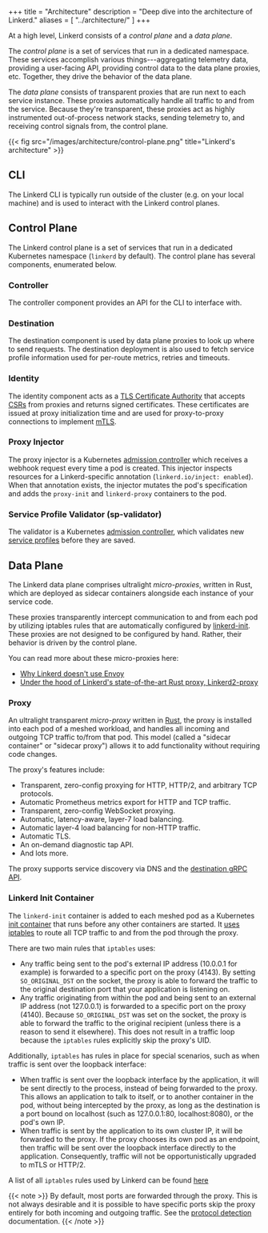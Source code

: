 +++
title = "Architecture"
description = "Deep dive into the architecture of Linkerd."
aliases = [
  "../architecture/"
]
+++

At a high level, Linkerd consists of a *control plane* and a *data plane*.

The *control plane* is a set of services that run in a dedicated
namespace. These services accomplish various things---aggregating telemetry
data, providing a user-facing API, providing control data to the data plane
proxies, etc. Together, they drive the behavior of the data plane.

The *data plane* consists of transparent proxies that are run next
to each service instance. These proxies automatically handle all traffic to and
from the service. Because they're transparent, these proxies act as highly
instrumented out-of-process network stacks, sending telemetry to, and receiving
control signals from, the control plane.

{{< fig src="/images/architecture/control-plane.png"
title="Linkerd's architecture" >}}

## CLI

The Linkerd CLI is typically run outside of the cluster (e.g. on your local
machine) and is used to interact with the Linkerd control planes.

## Control Plane

The Linkerd control plane is a set of services that run in a dedicated
Kubernetes namespace (`linkerd` by default). The control plane has several
components, enumerated below.

### Controller

The controller component provides an API for the CLI to interface with.

### Destination

The destination component is used by data plane proxies to look up where to
send requests. The destination deployment is also used to fetch service profile
information used for per-route metrics, retries and timeouts.

### Identity

The identity component acts as a [TLS Certificate
Authority](https://en.wikipedia.org/wiki/Certificate_authority) that accepts
[CSRs](https://en.wikipedia.org/wiki/Certificate_signing_request) from proxies
and returns signed certificates. These certificates are issued at proxy
initialization time and are used for proxy-to-proxy connections to implement
[mTLS](../../features/automatic-mtls/).

### Proxy Injector

The proxy injector is a Kubernetes [admission
controller][admission-controller] which receives a webhook request every time a
pod is created. This injector inspects resources for a Linkerd-specific
annotation (`linkerd.io/inject: enabled`).  When that annotation exists, the
injector mutates the pod's specification and adds the `proxy-init` and
`linkerd-proxy` containers to the pod.

### Service Profile Validator (sp-validator)

The validator is a Kubernetes [admission controller][admission-controller],
which validates new [service profiles](../service-profiles/) before they are
saved.

[admission-controller]: https://kubernetes.io/docs/reference/access-authn-authz/admission-controllers/

## Data Plane

The Linkerd data plane comprises ultralight _micro-proxies_, written in Rust,
which are deployed as sidecar containers alongside each instance of your
service code.

These proxies transparently intercept communication to and from each pod by
utilizing iptables rules that are automatically configured by
[linkerd-init](#linkerd-init-container). These proxies are not designed to be
configured by hand. Rather, their behavior is driven by the control plane.

You can read more about these micro-proxies here:

* [Why Linkerd doesn't use Envoy](/2020/12/03/why-linkerd-doesnt-use-envoy/)
* [Under the hood of Linkerd's state-of-the-art Rust proxy,
  Linkerd2-proxy](/2020/07/23/under-the-hood-of-linkerds-state-of-the-art-rust-proxy-linkerd2-proxy/)

### Proxy

An ultralight transparent _micro-proxy_ written in
[Rust](https://www.rust-lang.org/), the proxy is installed into each pod of a
meshed workload, and handles all incoming and outgoing TCP traffic to/from that
pod. This model (called a "sidecar container" or "sidecar proxy")
allows it to add functionality without requiring code changes.

The proxy's features include:

* Transparent, zero-config proxying for HTTP, HTTP/2, and arbitrary TCP
  protocols.
* Automatic Prometheus metrics export for HTTP and TCP traffic.
* Transparent, zero-config WebSocket proxying.
* Automatic, latency-aware, layer-7 load balancing.
* Automatic layer-4 load balancing for non-HTTP traffic.
* Automatic TLS.
* An on-demand diagnostic tap API.
* And lots more.

The proxy supports service discovery via DNS and the
[destination gRPC API](https://github.com/linkerd/linkerd2-proxy-api).

### Linkerd Init Container

The `linkerd-init` container is added to each meshed pod as a Kubernetes [init
container](https://kubernetes.io/docs/concepts/workloads/pods/init-containers/)
that runs before any other containers are started. It [uses
iptables](https://github.com/linkerd/linkerd2-proxy-init) to route all TCP
traffic to and from the pod through the proxy.

There are two main rules that `iptables` uses:

* Any traffic being sent to the pod's external IP address (10.0.0.1 for
  example) is forwarded to a specific port on the proxy (4143). By setting
  `SO_ORIGINAL_DST` on the socket, the proxy is able to forward the traffic to
  the original destination port that your application is listening on.
* Any traffic originating from within the pod and being sent to an external IP
  address (not 127.0.0.1) is forwarded to a specific port on the proxy (4140).
  Because `SO_ORIGINAL_DST` was set on the socket, the proxy is able to forward
  the traffic to the original recipient (unless there is a reason to send it
  elsewhere). This does not result in a traffic loop because the `iptables`
  rules explicitly skip the proxy's UID.

Additionally, `iptables` has rules in place for special scenarios, such as when
traffic is sent over the loopback interface:

* When traffic is sent over the loopback interface by the application, it will
  be sent directly to the process, instead of being forwarded to the proxy. This
  allows an application to talk to itself, or to another container in the pod,
  without being intercepted by the proxy, as long as the destination is a port
  bound on localhost (such as 127.0.0.1:80, localhost:8080), or the pod's own
  IP.
* When traffic is sent by the application to its own cluster IP, it will be
  forwarded to the proxy. If the proxy chooses its own pod as an endpoint, then
  traffic will be sent over the loopback interface directly to the application.
  Consequently, traffic will not be opportunistically upgraded to mTLS or
  HTTP/2.

A list of all `iptables` rules used by Linkerd can be found [here](../iptables/)

{{< note >}}
By default, most ports are forwarded through the proxy. This is not always
desirable and it is possible to have specific ports skip the proxy entirely for
both incoming and outgoing traffic. See the [protocol
detection](../../features/protocol-detection/) documentation.
{{< /note >}}

